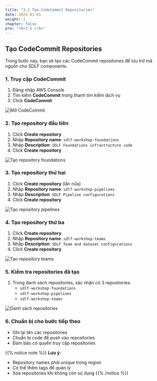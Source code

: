 ```yaml
---
title: "3.1 Tạo CodeCommit Repositories"
date: 2024-01-01
weight: 1
chapter: false
pre: "<b>3.1 </b>"
---
```


## Tạo CodeCommit Repositories

Trong bước này, bạn sẽ tạo các CodeCommit repositories để lưu trữ mã nguồn cho SDLF components.

### 1. Truy cập CodeCommit
1. Đăng nhập AWS Console
2. Tìm kiếm **CodeCommit** trong thanh tìm kiếm dịch vụ
3. Click **CodeCommit**

![Mở CodeCommit](../../../static/images/3/3.2_OpenCodeCommit.png?width=90pc)

### 2. Tạo repository đầu tiên
1. Click **Create repository**
2. Nhập **Repository name**: `sdlf-workshop-foundations`
3. Nhập **Description**: `SDLF Foundations infrastructure code`
4. Click **Create repository**

![Tạo repository foundations](../../../static/images/3/3.3_CreateFoundationRepo.png?width=90pc)

### 3. Tạo repository thứ hai
1. Click **Create repository** (lần nữa)
2. Nhập **Repository name**: `sdlf-workshop-pipelines`
3. Nhập **Description**: `SDLF Pipeline configurations`
4. Click **Create repository**

![Tạo repository pipelines](../../../static/images/3/3.4_CreatePipelineRepo.png?width=90pc)

### 4. Tạo repository thứ ba
1. Click **Create repository**
2. Nhập **Repository name**: `sdlf-workshop-teams`
3. Nhập **Description**: `SDLF Team and dataset configurations`
4. Click **Create repository**

![Tạo repository teams](../../../static/images/3/3.5_CreateTeamRepo.png?width=90pc)

### 5. Kiểm tra repositories đã tạo
1. Trong danh sách repositories, xác nhận có 3 repositories:
   - `sdlf-workshop-foundations`
   - `sdlf-workshop-pipelines`
   - `sdlf-workshop-teams`

![Danh sách repositories](../../../static/images/3/3.6_RepositoryList.png?width=90pc)

### 6. Chuẩn bị cho bước tiếp theo
- Ghi lại tên các repositories
- Chuẩn bị code để push vào repositories
- Đảm bảo có quyền truy cập repositories

{{% notice note %}}
**Lưu ý**:
- Repository names phải unique trong region
- Có thể thêm tags để quản lý
- Xóa repositories khi không còn sử dụng
{{% /notice %}}